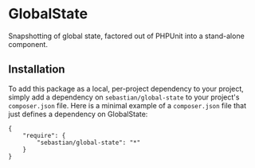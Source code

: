 # GlobalState

Snapshotting of global state, factored out of PHPUnit into a stand-alone component.

## Installation

To add this package as a local, per-project dependency to your project, simply add a dependency on `sebastian/global-state` to your project's `composer.json` file. Here is a minimal example of a `composer.json` file that just defines a dependency on GlobalState:

    {
        "require": {
            "sebastian/global-state": "*"
        }
    }
